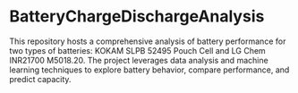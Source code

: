# BatteryChargeDischargeAnalysis
This repository hosts a comprehensive analysis of battery performance for two types of batteries: KOKAM SLPB 52495 Pouch Cell and LG Chem INR21700 M5018.20. The project leverages data analysis and machine learning techniques to explore battery behavior, compare performance, and predict capacity.
